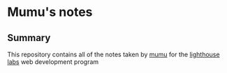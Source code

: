 # Mumu's notes
## Summary 
This repository contains all of the notes taken by [mumu](git@github.com:mumuabdelkarim/README.git) for the [lighthouse labs](https://www.lighthouselabs.ca/) web development program
